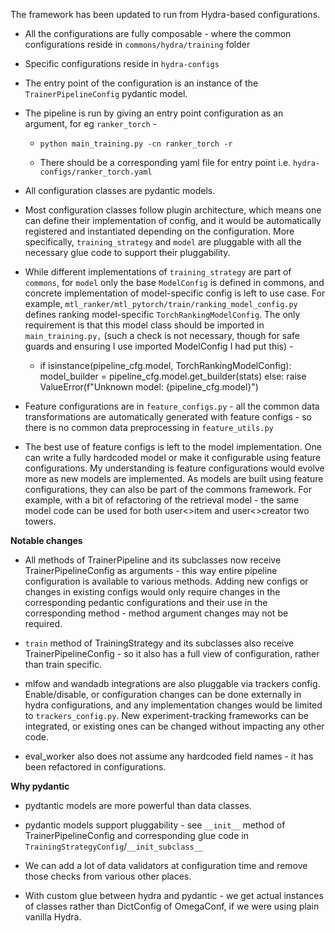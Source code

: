 The framework has been updated to run from Hydra-based configurations.

- All the configurations are fully composable - where the common
  configurations reside in `commons/hydra/training` folder

- Specific configurations reside in `hydra-configs`

- The entry point of the configuration is an instance of the
  `TrainerPipelineConfig` pydantic model.

- The pipeline is run by giving an entry point configuration as an
  argument, for eg `ranker_torch` -

  - `python main_training.py -cn ranker_torch -r`

  - There should be a corresponding yaml file for entry point i.e.
    `hydra-configs/ranker_torch.yaml`

- All configuration classes are pydantic models.

- Most configuration classes follow plugin architecture, which means one
  can define their implementation of config, and it would be
  automatically registered and instantiated depending on the
  configuration. More specifically, `training_strategy` and `model` are
  pluggable with all the necessary glue code to support their
  pluggability.

- While different implementations of `training_strategy` are part of
  `commons`, for `model` only the base `ModelConfig` is defined in
  commons, and concrete implementation of model-specific config is left
  to use case. For example,
  `mtl_ranker/mtl_pytorch/train/ranking_model_config.py` defines ranking
  model-specific `TorchRankingModelConfig`. The only requirement is that
  this model class should be imported in `main_training.py,` (such a
  check is not necessary, though for safe guards and ensuring I use
  imported ModelConfig I had put this) -

  - if isinstance(pipeline_cfg.model, TorchRankingModelConfig):
    model_builder = pipeline_cfg.model.get_builder(stats) else: raise
    ValueError(f\"Unknown model: {pipeline_cfg.model}\")

- Feature configurations are in `feature_configs.py` - all the common
  data transformations are automatically generated with feature
  configs - so there is no common data preprocessing in
  `feature_utils.py`

- The best use of feature configs is left to the model implementation.
  One can write a fully hardcoded model or make it configurable using
  feature configurations. My understanding is feature configurations
  would evolve more as new models are implemented. As models are built
  using feature configurations, they can also be part of the commons
  framework. For example, with a bit of refactoring of the retrieval
  model - the same model code can be used for both user\<\>item and
  user\<\>creator two towers.

**Notable changes**

- All methods of TrainerPipeline and its subclasses now receive
  TrainerPipelineConfig as arguments - this way entire pipeline
  configuration is available to various methods. Adding new configs or
  changes in existing configs would only require changes in the
  corresponding pedantic configurations and their use in the
  corresponding method - method argument changes may not be required.

- `train` method of TrainingStrategy and its subclasses also receive
  TrainerPipelineConfig - so it also has a full view of configuration,
  rather than train specific.

- mlfow and wandadb integrations are also pluggable via trackers config.
  Enable/disable, or configuration changes can be done externally in
  hydra configurations, and any implementation changes would be limited
  to `trackers_config.py`. New experiment-tracking frameworks can be
  integrated, or existing ones can be changed without impacting any
  other code.

- eval_worker also does not assume any hardcoded field names - it has
  been refactored in configurations.

**Why pydantic**

- pydtantic models are more powerful than data classes.

- pydantic models support pluggability - see `__init__` method of
  TrainerPipelineConfig and corresponding glue code in
  `TrainingStrategyConfig`/`__init_subclass__`

- We can add a lot of data validators at configuration time and remove
  those checks from various other places.

- With custom glue between hydra and pydantic - we get actual instances
  of classes rather than DictConfig of OmegaConf, if we were using plain
  vanilla Hydra.
